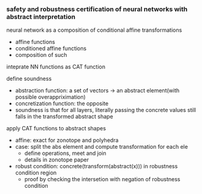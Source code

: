 ### safety and robustness certification of neural networks with abstract interpretation

neural network as a composition of conditional affine transformations
- affine functions
- conditioned affine functions
- composition of such

inteprate NN functions as CAT function

define soundness
- abstraction function: a set of vectors -> an abstract element(with possible overappriximation)
- concretization function: the opposite
- soundness is that for all layers, literally passing the concrete values still falls in the transformed abstract shape

apply CAT functions to abstract shapes
- affine: exact for zonotope and polyhedra
- case: split the abs element and compute transformation for each ele
  - define operations, meet and join
  - details in zonotope paper
- robust condition: concrete(transform(abstract(x))) in robustness condition region
  - proof by checking the intersetion with negation of robustness condition